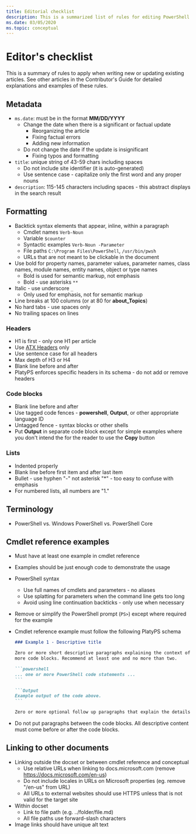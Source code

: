 ```yaml
---
title: Editorial checklist
description: This is a summarized list of rules for editing PowerShell documentation.
ms.date: 03/05/2020
ms.topic: conceptual
---
```

# Editor's checklist

This is a summary of rules to apply when writing new or updating existing articles. See other
articles in the Contributor's Guide for detailed explanations and examples of these rules.

## Metadata

- `ms.date`: must be in the format **MM/DD/YYYY**
  - Change the date when there is a significant or factual update
    - Reorganizing the article
    - Fixing factual errors
    - Adding new information
  - Do not change the date if the update is insignificant
    - Fixing typos and formatting
- `title`: unique string of 43-59 chars including spaces
  - Do not include site identifier (it is auto-generated)
  - Use sentence case - capitalize only the first word and any proper nouns
- `description`: 115-145 characters including spaces - this abstract displays in the search result

## Formatting

- Backtick syntax elements that appear, inline, within a paragraph
  - Cmdlet names `Verb-Noun`
  - Variable `$counter`
  - Syntactic examples `Verb-Noun -Parameter`
  - File paths `C:\Program Files\PowerShell`, `/usr/bin/pwsh`
  - URLs that are not meant to be clickable in the document
- Use bold for property names, parameter values, parameter names, class names, module names, entity
  names, object or type names
  - Bold is used for semantic markup, not emphasis
  - Bold - use asterisks `**`
- Italic - use underscore `_`
  - Only used for emphasis, not for semantic markup
- Line breaks at 100 columns (or at 80 for **about_Topics**)
- No hard tabs - use spaces only
- No trailing spaces on lines

### Headers

- H1 is first - only one H1 per article
- Use [ATX Headers](https://github.github.com/gfm/#atx-headings) only
- Use sentence case for all headers
- Max depth of H3 or H4
- Blank line before and after
- PlatyPS enforces specific headers in its schema - do not add or remove headers

### Code blocks

- Blank line before and after
- Use tagged code fences - **powershell**, **Output**, or other appropriate language ID
- Untagged fence - syntax blocks or other shells
- Put **Output** in separate code block except for simple examples where you don't intend the for
  the reader to use the **Copy** button

### Lists

- Indented properly
- Blank line before first item and after last item
- Bullet - use hyphen "-" not asterisk "*" - too easy to confuse with emphasis
- For numbered lists, all numbers are "1."

## Terminology

- PowerShell vs. Windows PowerShell vs. PowerShell Core

## Cmdlet reference examples

- Must have at least one example in cmdlet reference
- Examples should be just enough code to demonstrate the usage
- PowerShell syntax
  - Use full names of cmdlets and parameters - no aliases
  - Use splatting for parameters when the command line gets too long
  - Avoid using line continuation backticks - only use when necessary
- Remove or simplify the PowerShell prompt (`PS>`) except where required for the example
- Cmdlet reference example must follow the following PlatyPS schema

  ~~~Markdown
  ### Example 1 - Descriptive title

  Zero or more short descriptive paragraphs explaining the context of the example followed by one or
  more code blocks. Recommend at least one and no more than two.

  ```powershell
  ... one or more PowerShell code statements ...
  ```

  ```Output
  Example output of the code above.
  ```

  Zero or more optional follow up paragraphs that explain the details of the code and output.
  ~~~

- Do not put paragraphs between the code blocks. All descriptive content must come before or after
  the code blocks.

## Linking to other documents

- Linking outside the docset or between cmdlet reference and conceptual
  - Use relative URLs when linking to docs.microsoft.com (remove https://docs.microsoft.com/en-us)
  - Do not include locales in URLs on Microsoft properties (eg. remove "/en-us" from URL)
  - All URLs to external websites should use HTTPS unless that is not valid for the target site
- Within docset
  - Link to file path (e.g. ../folder/file.md)
  - All file paths use forward-slash characters
- Image links should have unique alt text
